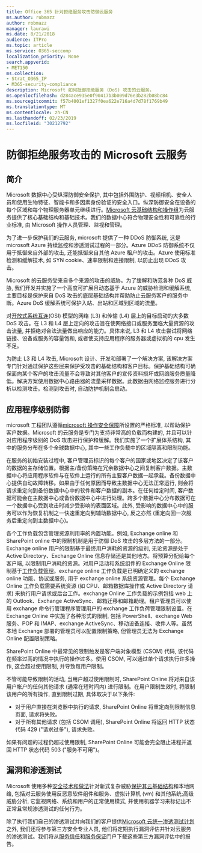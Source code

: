 ```yaml
---
title: Office 365 针对拒绝服务攻击防御云服务
ms.author: robmazz
author: robmazz
manager: laurawi
ms.date: 8/21/2018
audience: ITPro
ms.topic: article
ms.service: O365-seccomp
localization_priority: None
search.appverid:
- MET150
ms.collection:
- Strat_O365_IP
- M365-security-compliance
description: Microsoft 如何抵御拒绝服务 (DoS) 攻击的云服务。
ms.openlocfilehash: d284ace935e0f90417b3b009d76e3b282b08bc84
ms.sourcegitcommit: f57b4001ef1327f0ea622e716a4d7d78f1769b49
ms.translationtype: MT
ms.contentlocale: zh-CN
ms.lasthandoff: 02/23/2019
ms.locfileid: "30212792"
---
```

# <a name="defending-microsoft-cloud-services-against-denial-of-service-attacks"></a>防御拒绝服务攻击的 Microsoft 云服务

## <a name="introduction"></a>简介
Microsoft 数据中心受纵深防御安全保护, 其中包括外围防护、视频相机、安全人员和使用生物特征、智能卡和多因素身份验证的安全入口。纵深防御安全在设备的每个区域和每个物理服务器单元继续进行。[Microsoft 云基础结构和操作组](https://www.microsoft.com/en-us/cloud-platform/global-datacenters)为云服务提供了核心基础结构和基础技术。我们的数据中心符合物理安全性和可靠性的行业标准, 由 Microsoft 操作人员管理、监视和管理。

为了进一步保护我们的云服务, microsoft 提供了一种 DDoS 防御系统, 这是 microsoft Azure 持续监控和渗透测试过程的一部分。Azure DDoS 防御系统不仅用于抵御来自外部的攻击, 还能抵御来自其他 Azure 租户的攻击。Azure 使用标准检测和缓解技术, 如 SYN cookie、速率限制和连接限制, 以防止出现 DDoS 攻击。

Microsoft 的云服务受来自多个来源的攻击的威胁。为了缓解和防范各种 DoS 威胁, 我们开发并实施了一个高度可扩展且动态基于 Azure 的威胁检测和缓解系统, 主要目标是保护来自 DoS 攻击的底层基础结构并帮助防止云服务客户的服务中断。Azure DoS 缓解系统可保护入站、出站和区域到区域的流量。

对[开放式系统互连](https://docs.microsoft.com/windows-hardware/drivers/network/windows-network-architecture-and-the-osi-model)(OSI) 模型的网络 (L3) 和传输 (L4) 层上的目标启动的大多数 DoS 攻击。在 L3 和 L4 层上定向的攻击旨在使网络接口或服务面临大量资源的攻击流量, 并拒绝对合法流量做出响应的能力。具体来说, L3 和 L4 攻击尝试将网络链接、设备或服务的容量饱和, 或者使支持应用程序的服务器或虚拟机的 cpu 发生不足。

为防止 L3 和 L4 攻击, Microsoft 设计、开发和部署了一个解决方案, 该解决方案专门针对通过保护这些层来保护受攻击的基础结构和客户目标。保护基础结构可确保面向某个客户的攻击流量不会导致对其他客户的宣传资料损坏或网络服务质量降低。解决方案使用数据中心路由器的流量采样数据。此数据由网络监控服务进行分析以检测攻击。检测到攻击时, 自动防护机制会启动。

## <a name="application-level-defenses"></a>应用程序级别防御
microsoft 工程团队遵循[microsoft 操作安全保障](https://www.microsoft.com/en-us/SDL/OperationalSecurityAssurance)所设置的严格标准, 以帮助保护客户数据。Microsoft 的云服务是专门为支持非常高的负载而构建的, 并且可以针对应用程序级别的 DoS 攻击进行保护和缓解。我们实施了一个扩展体系结构, 其中的服务分布在多个全球数据中心, 其中一些工作负载中的区域隔离和限制功能。

在服务的初始安装过程中, 客户管理员标识的每个客户的国家或地区决定了该客户的数据的主存储位置。根据主/备份策略在冗余数据中心之间复制客户数据。主数据中心将应用程序软件与在软件上运行的所有主要客户数据一起承载。备份数据中心提供自动故障转移。如果由于任何原因而导致主数据中心无法正常运行, 则会将请求重定向到备份数据中心中的软件和客户数据的副本。在任何给定时间, 客户数据可能会在主数据中心或备份数据中心中进行处理。跨多个数据中心分布数据可在一个数据中心受到攻击时减少受影响的表面区域。此外, 受影响的数据中心中的服务可以作为恢复机制之一快速重定向到辅助数据中心, 反之亦然 (重定向回一次服务后重定向到主数据中心)。

各个工作负载包含管理资源利用率的内置功能。例如, Exchange online 和 SharePoint online 中的限制机制是用于防御 DoS 攻击的多层方法的一部分。Exchange online 用户的限制基于最终用户消耗的资源的级别, 无论资源是处于 Active Directory、Exchange Online 信息存储还是其他地方。将预算分配给每个客户端, 以限制用户消耗的资源。对用户活动和系统组件的 Exchange Online 限制基于[工作负载管理](http://technet.microsoft.com/en-us/library/jj150503(v=exchg.150).aspx)。exchange online 工作负载是已明确定义的 exchange online 功能、协议或服务, 用于 exchange online 系统资源管理。每个 Exchange Online 工作负载需要系统资源 (如 CPU、邮箱数据库操作或 Active Directory 请求) 来执行用户请求或后台工作。exchange Online 工作负载的示例包括 web 上的 Outlook、Exchange ActiveSync、邮箱迁移和邮箱助理。租户管理员可以使用 exchange 命令行管理程序管理用户的 exchange 工作负荷管理限制设置。在 Exchange Online 中实施了各种形式的限制, 包括 PowerShell、exchange Web 服务、POP 和 IMAP、exchange ActiveSync、移动设备连接、收件人等。虽然本地 Exchange 部署的管理员可以配置限制策略, 但管理员无法为 Exchange Online 配置限制策略。

SharePoint Online 中最常见的限制触发是客户端对象模型 (CSOM) 代码, 该代码在频率过高的情况中执行的操作过多。使用 CSOM, 可以通过单个请求执行许多操作, 这会超过使用限制, 并导致每用户限制。

不管可能导致限制的活动, 当用户超过使用限制时, SharePoint Online 将对来自该用户帐户的任何其他请求 (通常在短时间内) 进行限制。在用户限制生效时, 将限制该用户的所有操作, 直到限制过期, 具体取决于以下条件:
- 对于用户直接在浏览器中执行的请求, SharePoint Online 将重定向到限制信息页面, 请求将失败。
- 对于所有其他请求 (包括 CSOM 调用), SharePoint Online 将返回 HTTP 状态代码 429 ("请求过多"), 请求失败。

如果有问题的过程仍超过使用限制, SharePoint Online 可能会完全阻止进程并返回 HTTP 状态代码 503 ("服务不可用")。

## <a name="vulnerability-and-penetration-testing"></a>漏洞和渗透测试
Microsoft 使用多种[安全技术和做法](https://www.microsoft.com/en-us/trustcenter/security/threatmanagement)针对新式复杂威胁[保护其云基础结构](https://blogs.technet.microsoft.com/hybridcloud/2015/05/05/protecting-your-datacenter-and-cloud-from-emerging-threats/)和本地网络, 包括对云服务使用反恶意软件组件和服务、虚拟计算机 (vm) 和其他系统;高级威胁分析, 它监视网络、系统和用户的正常使用模式, 并使用机器学习来标记出不正常且常规渗透测试的任何行为。

除了执行我们自己的渗透测试并向我们的客户提供[Microsoft 云统一渗透测试计划](https://technet.microsoft.com/en-us/mt784683)之外, 我们还将参与第三方安全专业人员, 他们将定期执行漏洞评估并针对云服务的渗透测试。我们将从[服务信任](https://aka.ms/STP)和[服务保证](https://aka.ms/ServiceAssurance)门户下载这些第三方漏洞评估中的报告。
